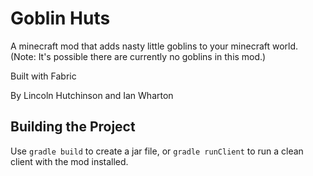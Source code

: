 # Goblin Huts

A minecraft mod that adds nasty little goblins to your minecraft world. (Note: It's possible there are currently no goblins in this mod.)

Built with Fabric

By Lincoln Hutchinson and Ian Wharton

## Building the Project

Use `gradle build` to create a jar file, or `gradle runClient` to run a clean client with the mod installed.

